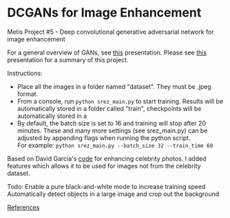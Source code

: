 # DCGANs for Image Enhancement
Metis Project #5 - Deep convolutional generative adversarial network for image enhancement

For a general overview of GANs, see [this](Generative%20Adversarial%20Networks.pdf) presentation. 
Please see [this](https://github.com/K-Du/Generative-Adversarial-Network/blob/master/Image%20Enhancement%20Using%20Deep%20Learning.pdf) presentation for a summary of this project.


Instructions:  
- Place all the images in a folder named "dataset". They must be .jpeg format. 
- From a console, run `python srez_main.py` to start training. Results will be automatically stored in a folder called "train", checkpoints will be automatically stored in a 
- By default, the batch size is set to 16 and training will stop after 20 minutes. These and many more settings (see srez_main.py) can be adjusted by appending flags when running the python script.  
For example: `python srez_main.py --batch_size 32 --train_time 60 `


Based on David Garcia's [code](https://github.com/david-gpu/srez) for enhancing celebrity photos. 
I added features which allows it to be used for images not from the celebrity dataset. 

Todo:
Enable a pure black-and-white mode to increase training speed
Automatically detect objects in a large image and crop out the background

[References](References.md)

